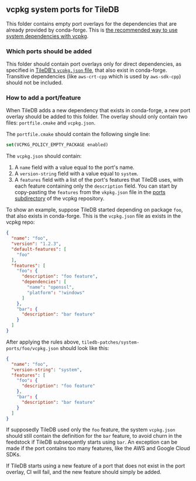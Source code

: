 ## vcpkg system ports for TileDB

This folder contains empty port overlays for the dependencies that are already provided by conda-forge. This is [the recommended way to use system dependencies with vcpkg](https://devblogs.microsoft.com/cppblog/using-system-package-manager-dependencies-with-vcpkg/).

### Which ports should be added

This folder should contain port overlays only for direct dependencies, as specified in [TileDB's `vcpkg.json` file](https://github.com/TileDB-Inc/TileDB/blob/dev/vcpkg.json), that also exist in conda-forge. Transitive dependencies (like `aws-crt-cpp` which is used by `aws-sdk-cpp`) should not be included.

### How to add a port/feature

When TileDB adds a new dependency that exists in conda-forge, a new port overlay should be added to this folder. The overlay should only contain two files: `portfile.cmake` and `vcpkg.json`.

The `portfile.cmake` should contain the following single line:

```cmake
set(VCPKG_POLICY_EMPTY_PACKAGE enabled)
```

The `vcpkg.json` should contain:

1. A `name` field with a value equal to the port's name.
2. A `version-string` field with a value equal to `system`.
3. A `features` field with a list of the port's features that TileDB uses, with each feature containing only the `description` field. You can start by copy-pasting the `features` from the `vkpkg.json` file in the [ports subdirectory](https://github.com/microsoft/vcpkg/tree/master/ports) of the vcpkg repository.

To show an example, suppose TileDB started depending on package `foo`, that also exists in conda-forge. This is the `vcpkg.json` file as exists in the vcpkg repo:

```json
{
  "name": "foo",
  "version": "1.2.3",
  "default-features": [
    "foo"
  ],
  "features": [
    "foo": {
      "description": "foo feature",
      "dependencies": [
        "name": "openssl",
        "platform": "!windows"
      ]
    },
    "bar": {
      "description": "bar feature"
    }
  ]
}
```

After applying the rules above, `tiledb-patches/system-ports/foo/vcpkg.json` should look like this:

```json
{
  "name": "foo",
  "version-string": "system",
  "features": [
    "foo": {
      "description": "foo feature"
    },
    "bar": {
      "description": "bar feature"
    }
  ]
}
```

If supposedly TileDB used only the `foo` feature, the system `vcpkg.json` should still contain the definition for the `bar` feature, to avoid churn in the feedstock if TileDB subsequently starts using `bar`. An exception can be made if the port contains too many features, like the AWS and Google Cloud SDKs.

If TileDB starts using a new feature of a port that does not exist in the port overlay, CI will fail, and the new feature should simply be added.
